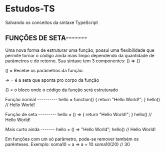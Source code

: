 # Estudos-TS
Salvando os conceitos da sintaxe TypeScript

FUNÇÕES DE SETA-------
----------------------
Uma nova forma de estruturar uma função, possui uma flexibilidade que permite tornar o código ainda mais limpo dependendo da quantidade de parâmetros e do retorno.
Sua sintaxe tem 3 componentes: () => {}

() = Recebe os parâmetros da função.

=> = é a seta que aponta pro corpo da função

{} = o bloco onde o código da função será estruturado

Função normal ----------
hello = function() {
  return "Hello World!";
}
hello() // Hello World!

Função de seta ---------
hello = () => {
return "Hello World!";
}
hello() // Hello World!

Mais curto ainda -------
hello = () => "Hello World";
hello() // Hello World!

Em funções com um só parâmetro, pode-se remover também os parênteses.
Exemplo:
soma10 = a => a + 10
soma10(20) // 30

